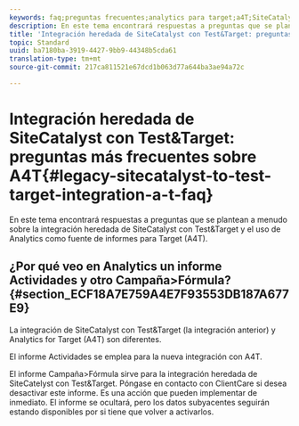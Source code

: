 ```yaml
---
keywords: faq;preguntas frecuentes;analytics para target;a4T;SiteCatalyst;campaña > fórmula;test&target;integración
description: En este tema encontrará respuestas a preguntas que se plantean a menudo sobre la integración heredada de SiteCatalyst con Test&Target y el uso de Analytics como fuente de informes para Target (A4T).
title: 'Integración heredada de SiteCatalyst con Test&Target: preguntas más frecuentes sobre A4T'
topic: Standard
uuid: ba7180ba-3919-4427-9bb9-44348b5cda61
translation-type: tm+mt
source-git-commit: 217ca811521e67dcd1b063d77a644ba3ae94a72c

---
```



# Integración heredada de SiteCatalyst con Test&amp;Target: preguntas más frecuentes sobre A4T{#legacy-sitecatalyst-to-test-target-integration-a-t-faq}

En este tema encontrará respuestas a preguntas que se plantean a menudo sobre la integración heredada de SiteCatalyst con Test&amp;Target y el uso de Analytics como fuente de informes para Target (A4T).

## ¿Por qué veo en Analytics un informe Actividades y otro Campaña&gt;Fórmula?{#section_ECF18A7E759A4E7F93553DB187A677E9}

La integración de SiteCatalyst con Test&amp;Target (la integración anterior) y Analytics for Target (A4T) son diferentes.

El informe Actividades se emplea para la nueva integración con A4T.

El informe Campaña&gt;Fórmula sirve para la integración heredada de SiteCatelyst con Test&amp;Target. Póngase en contacto con ClientCare si desea desactivar este informe. Es una acción que pueden implementar de inmediato. El informe se ocultará, pero los datos subyacentes seguirán estando disponibles por si tiene que volver a activarlos.

